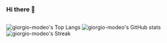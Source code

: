 ### Hi there 👋

<!--
**giorgio-modeo/giorgio-modeo** is a ✨ _special_ ✨ repository because its `README.md` (this file) appears on your GitHub profile.

Here are some ideas to get you started:

- 🔭 I’m currently working on ...
- 🌱 I’m currently learning ...
- 👯 I’m looking to collaborate on ...
- 🤔 I’m looking for help with ...
- 💬 Ask me about ...
- 📫 How to reach me: ...
- 😄 Pronouns: ...
- ⚡ Fun fact: ...
-->
<div align="center">
<img src="https://komarev.com/ghpvc/?username=giorgio-modeo&style=flat-square&color=blueviolet" alt=""/>
</div>

![giorgio-modeo's Top Langs](https://github-readme-stats.vercel.app/api/top-langs/?username=giorgio-modeo&show_icons=true&layout=compact&theme=radical)
![giorgio-modeo's GitHub stats](https://github-readme-stats.vercel.app/api?username=giorgio-modeo&show_icons=true&theme=radical)
![giorgio-modeo's Streak](https://github-readme-streak-stats.herokuapp.com/?user=giorgio-modeo&theme=vue-dark&hide_border=true)
